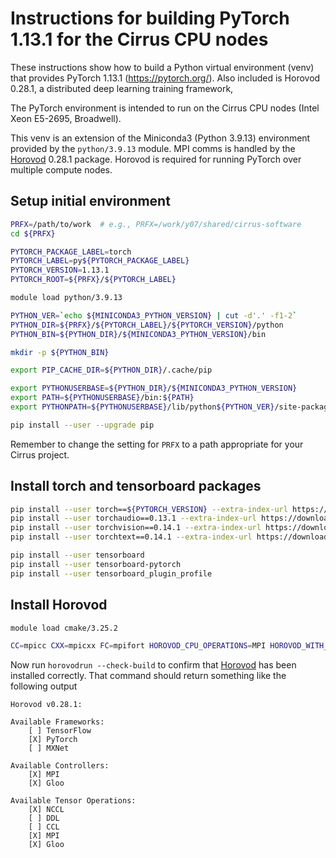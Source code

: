 Instructions for building PyTorch 1.13.1 for the Cirrus CPU nodes
=================================================================

These instructions show how to build a Python virtual environment (venv) that provides PyTorch 1.13.1 (https://pytorch.org/).
Also included is Horovod 0.28.1, a distributed deep learning training framework,

The PyTorch environment is intended to run on the Cirrus CPU nodes (Intel Xeon E5-2695, Broadwell).

This venv is an extension of the Miniconda3 (Python 3.9.13) environment provided by the `python/3.9.13` module.
MPI comms is handled by the [Horovod](https://horovod.readthedocs.io/en/stable/index.html) 0.28.1 package.
Horovod is required for running PyTorch over multiple compute nodes.


Setup initial environment
-------------------------

```bash
PRFX=/path/to/work  # e.g., PRFX=/work/y07/shared/cirrus-software
cd ${PRFX}

PYTORCH_PACKAGE_LABEL=torch
PYTORCH_LABEL=py${PYTORCH_PACKAGE_LABEL}
PYTORCH_VERSION=1.13.1
PYTORCH_ROOT=${PRFX}/${PYTORCH_LABEL}

module load python/3.9.13

PYTHON_VER=`echo ${MINICONDA3_PYTHON_VERSION} | cut -d'.' -f1-2`
PYTHON_DIR=${PRFX}/${PYTORCH_LABEL}/${PYTORCH_VERSION}/python
PYTHON_BIN=${PYTHON_DIR}/${MINICONDA3_PYTHON_VERSION}/bin

mkdir -p ${PYTHON_BIN}

export PIP_CACHE_DIR=${PYTHON_DIR}/.cache/pip

export PYTHONUSERBASE=${PYTHON_DIR}/${MINICONDA3_PYTHON_VERSION}
export PATH=${PYTHONUSERBASE}/bin:${PATH}
export PYTHONPATH=${PYTHONUSERBASE}/lib/python${PYTHON_VER}/site-packages:${PYTHONPATH}

pip install --user --upgrade pip
```

Remember to change the setting for `PRFX` to a path appropriate for your Cirrus project.


Install torch and tensorboard packages
--------------------------------------

```bash
pip install --user torch==${PYTORCH_VERSION} --extra-index-url https://download.pytorch.org/whl/cpu
pip install --user torchaudio==0.13.1 --extra-index-url https://download.pytorch.org/whl/cpu
pip install --user torchvision==0.14.1 --extra-index-url https://download.pytorch.org/whl/cpu
pip install --user torchtext==0.14.1 --extra-index-url https://download.pytorch.org/whl/cpu

pip install --user tensorboard
pip install --user tensorboard-pytorch
pip install --user tensorboard_plugin_profile
```


Install Horovod
---------------

```bash
module load cmake/3.25.2

CC=mpicc CXX=mpicxx FC=mpifort HOROVOD_CPU_OPERATIONS=MPI HOROVOD_WITH_MPI=1 HOROVOD_WITH_TENSORFLOW=0 HOROVOD_WITH_PYTORCH=1 HOROVOD_WITH_MXNET=0 pip install --user --no-cache-dir horovod[pytorch]==0.28.1
```

Now run `horovodrun --check-build` to confirm that [Horovod](https://horovod.readthedocs.io/en/stable/index.html) has been installed
correctly. That command should return something like the following output

```
Horovod v0.28.1:

Available Frameworks:
    [ ] TensorFlow
    [X] PyTorch
    [ ] MXNet

Available Controllers:
    [X] MPI
    [X] Gloo

Available Tensor Operations:
    [X] NCCL
    [ ] DDL
    [ ] CCL
    [X] MPI
    [X] Gloo 
```
